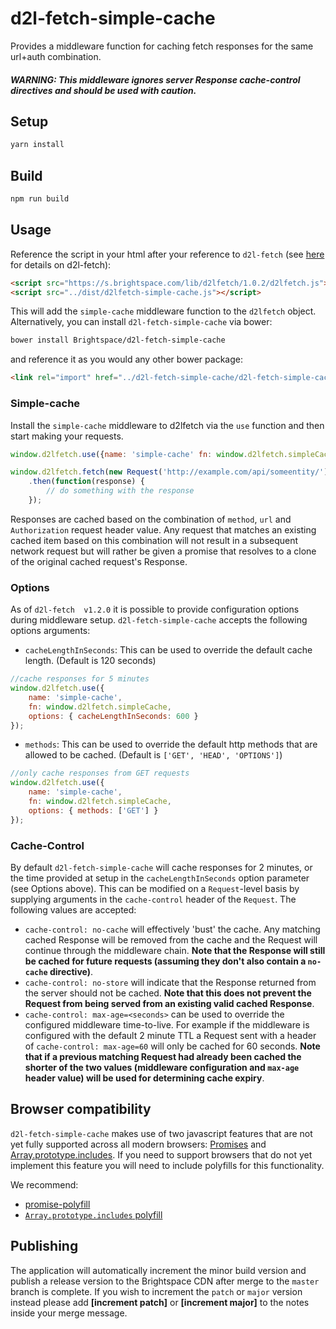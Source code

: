 # d2l-fetch-simple-cache
Provides a middleware function for caching fetch responses for the same url+auth combination.

##### WARNING: This middleware ignores server Response cache-control directives and should be used with caution.

## Setup

```sh
yarn install
```

## Build

```sh
npm run build
```

## Usage

Reference the script in your html after your reference to `d2l-fetch` (see [here](https://github.com/Brightspace/d2l-fetch) for details on d2l-fetch):

```html
<script src="https://s.brightspace.com/lib/d2lfetch/1.0.2/d2lfetch.js"></script>
<script src="../dist/d2lfetch-simple-cache.js"></script>
```

This will add the `simple-cache` middleware function to the `d2lfetch` object. Alternatively, you can install `d2l-fetch-simple-cache` via bower:

```sh
bower install Brightspace/d2l-fetch-simple-cache
```

and reference it as you would any other bower package:

```html
<link rel="import" href="../d2l-fetch-simple-cache/d2l-fetch-simple-cache.html">
```

### Simple-cache

Install the `simple-cache` middleware to d2lfetch via the `use` function and then start making your requests.

```js
window.d2lfetch.use({name: 'simple-cache' fn: window.d2lfetch.simpleCache});

window.d2lfetch.fetch(new Request('http://example.com/api/someentity/'))
	.then(function(response) {
		// do something with the response
	});
```

Responses are cached based on the combination of `method`, `url` and `Authorization` request header value.
Any request that matches an existing cached item based on this combination will not result
in a subsequent network request but will rather be given a promise that resolves to a clone of
the original cached request's Response.

### Options

As of `d2l-fetch  v1.2.0` it is possible to provide configuration options during middleware setup. `d2l-fetch-simple-cache` accepts the following options arguments:

* `cacheLengthInSeconds`: This can be used to override the default cache length. (Default is 120 seconds)
```js
//cache responses for 5 minutes
window.d2lfetch.use({
	name: 'simple-cache',
	fn: window.d2lfetch.simpleCache,
	options: { cacheLengthInSeconds: 600 }
});
```

* `methods`: This can be used to override the default http methods that are allowed to be cached. (Default is `['GET', 'HEAD', 'OPTIONS']`)
```js
//only cache responses from GET requests
window.d2lfetch.use({
	name: 'simple-cache',
	fn: window.d2lfetch.simpleCache,
	options: { methods: ['GET'] }
});
```

### Cache-Control

By default `d2l-fetch-simple-cache` will cache responses for 2 minutes, or the time provided at setup in the `cacheLengthInSeconds` option parameter (see Options above). This can be modified on a `Request`-level basis by supplying arguments in the `cache-control` header of the `Request`. The following values are accepted:

* `cache-control: no-cache` will effectively 'bust' the cache. Any matching cached Response will be removed from the cache and the Request will continue through the middleware chain. **Note that the Response will still be cached for future requests (assuming they don't also contain a `no-cache` directive)**.
* `cache-control: no-store` will indicate that the Response returned from the server should not be cached. **Note that this does not prevent the Request from being served from an existing valid cached Response**.
* `cache-control: max-age=<seconds>` can be used to override the configured middleware time-to-live. For example if the middleware is configured with the default 2 minute TTL a Request sent with a header of `cache-control: max-age=60` will only be cached for 60 seconds. **Note that if a previous matching Request had already been cached the shorter of the two values (middleware configuration and `max-age` header value) will be used for determining cache expiry**.

## Browser compatibility

`d2l-fetch-simple-cache` makes use of two javascript features that are not yet fully supported across all modern browsers: [Promises](https://developer.mozilla.org/en/docs/Web/JavaScript/Reference/Global_Objects/Promise) and [Array.prototype.includes](https://developer.mozilla.org/en-US/docs/Web/JavaScript/Reference/Global_Objects/Array/includes). If you need to support browsers that do not yet implement this feature you will need to include polyfills for this functionality.

We recommend:

* [promise-polyfill](https://github.com/PolymerLabs/promise-polyfill/)
* [`Array.prototype.includes` polyfill](https://developer.mozilla.org/en-US/docs/Web/JavaScript/Reference/Global_Objects/Array/includes#Polyfill)

## Publishing

The application will automatically increment the minor build version and publish a release version to the Brightspace CDN after merge to the `master` branch is complete. If you wish to increment the `patch` or `major` version instead please add **[increment patch]** or **[increment major]** to the notes inside your merge message.
